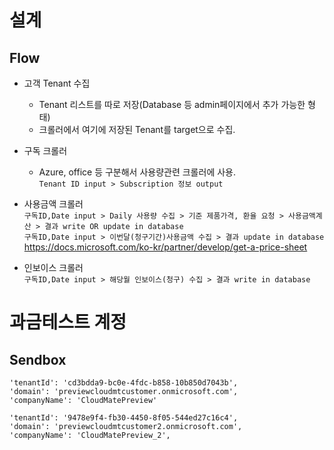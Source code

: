 # 설계
## Flow
- 고객 Tenant 수집
  - Tenant 리스트를 따로 저장(Database 등 admin페이지에서 추가 가능한 형태)
  - 크롤러에서 여기에 저장된 Tenant를 target으로 수집.
- 구독 크롤러  
  - Azure, office 등 구분해서 사용량관련 크롤러에 사용.  
`Tenant ID input > Subscription 정보 output`
- 사용금액 크롤러  
`구독ID,Date input > Daily 사용량 수집 > 기준 제품가격, 환율 요청 > 사용금액계산 > 결과 write OR update in database`  
`구독ID,Date input > 이번달(청구기간)사용금액 수집 > 결과 update in database`
https://docs.microsoft.com/ko-kr/partner/develop/get-a-price-sheet

- 인보이스 크롤러  
`구독ID,Date input > 해당월 인보이스(청구) 수집 > 결과 write in database`


# 과금테스트 계정
## Sendbox
```
'tenantId': 'cd3bdda9-bc0e-4fdc-b858-10b850d7043b',
'domain': 'previewcloudmtcustomer.onmicrosoft.com',
'companyName': 'CloudMatePreview'

'tenantId': '9478e9f4-fb30-4450-8f05-544ed27c16c4',
'domain': 'previewcloudmtcustomer2.onmicrosoft.com',
'companyName': 'CloudMatePreview_2',
```

